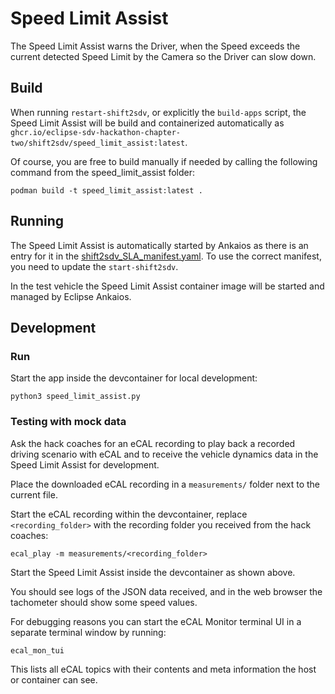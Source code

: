 # Speed Limit Assist

The Speed Limit Assist warns the Driver, when the Speed exceeds the current detected Speed Limit by the Camera so the Driver can slow down.

## Build

When running `restart-shift2sdv`, or explicitly the `build-apps` script, the Speed Limit Assist will be build and containerized automatically as `ghcr.io/eclipse-sdv-hackathon-chapter-two/shift2sdv/speed_limit_assist:latest`.

Of course, you are free to build manually if needed by calling the following command from the speed_limit_assist folder:

```shell
podman build -t speed_limit_assist:latest .
```

## Running

The Speed Limit Assist is automatically started by Ankaios as there is an entry for it in the [shift2sdv_SLA_manifest.yaml](shift2sdv_SLA_manifest.yaml). To use the correct manifest, you need to update the `start-shift2sdv`.

In the test vehicle the Speed Limit Assist container image will be started and managed by Eclipse Ankaios.

## Development

### Run

Start the app inside the devcontainer for local development:

```shell
python3 speed_limit_assist.py
```

### Testing with mock data

Ask the hack coaches for an eCAL recording to play back a recorded driving scenario with eCAL and to receive the vehicle dynamics data in the Speed Limit Assist for development.

Place the downloaded eCAL recording in a `measurements/` folder next to the current file.

Start the eCAL recording within the devcontainer, replace `<recording_folder>` with the recording folder you received from the hack coaches:

```shell
ecal_play -m measurements/<recording_folder>
```

Start the Speed Limit Assist inside the devcontainer as shown above.

You should see logs of the JSON data received, and in the web browser the tachometer should show some speed values.

For debugging reasons you can start the eCAL Monitor terminal UI in a separate terminal window by running:

```shell
ecal_mon_tui
```

This lists all eCAL topics with their contents and meta information the host or container can see.
